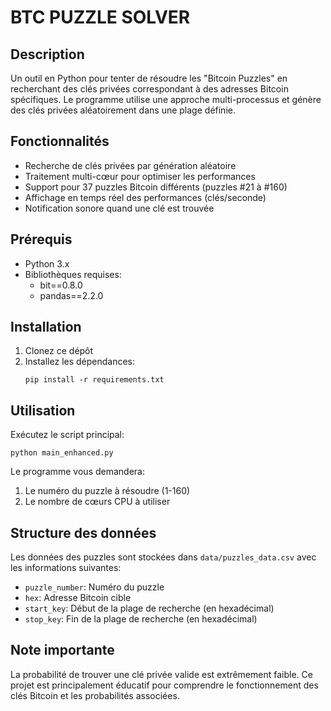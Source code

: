 # BTC PUZZLE SOLVER

## Description
Un outil en Python pour tenter de résoudre les "Bitcoin Puzzles" en recherchant des clés privées correspondant à des adresses Bitcoin spécifiques. Le programme utilise une approche multi-processus et génère des clés privées aléatoirement dans une plage définie.

## Fonctionnalités
- Recherche de clés privées par génération aléatoire
- Traitement multi-cœur pour optimiser les performances
- Support pour 37 puzzles Bitcoin différents (puzzles #21 à #160)
- Affichage en temps réel des performances (clés/seconde)
- Notification sonore quand une clé est trouvée

## Prérequis
- Python 3.x
- Bibliothèques requises:
  - bit==0.8.0
  - pandas==2.2.0

## Installation
1. Clonez ce dépôt
2. Installez les dépendances:
   ```
   pip install -r requirements.txt
   ```

## Utilisation
Exécutez le script principal:
```
python main_enhanced.py
```

Le programme vous demandera:
1. Le numéro du puzzle à résoudre (1-160)
2. Le nombre de cœurs CPU à utiliser

## Structure des données
Les données des puzzles sont stockées dans `data/puzzles_data.csv` avec les informations suivantes:
- `puzzle_number`: Numéro du puzzle
- `hex`: Adresse Bitcoin cible
- `start_key`: Début de la plage de recherche (en hexadécimal)
- `stop_key`: Fin de la plage de recherche (en hexadécimal)

## Note importante
La probabilité de trouver une clé privée valide est extrêmement faible. Ce projet est principalement éducatif pour comprendre le fonctionnement des clés Bitcoin et les probabilités associées.
